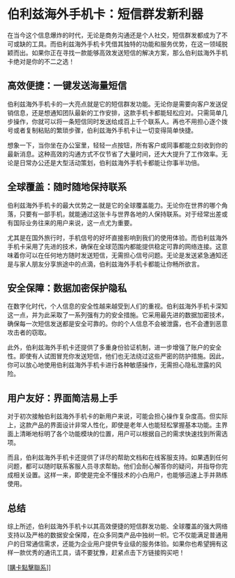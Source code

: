 # 伯利兹海外手机卡：短信群发新利器

在当今这个信息爆炸的时代，无论是商务沟通还是个人社交，短信群发都成为了不可或缺的工具。而伯利兹海外手机卡凭借其独特的功能和服务优势，在这一领域脱颖而出。如果你正在寻找一款能够高效发送短信的解决方案，那么伯利兹海外手机卡绝对是你的不二之选！

## 高效便捷：一键发送海量短信

伯利兹海外手机卡的一大亮点就是它的短信群发功能。无论你是需要向客户发送促销信息，还是想通知团队最新的工作安排，这款手机卡都能轻松应对。只需简单几步操作，你就可以将一条短信同时发送给成百上千个联系人。再也不用担心逐个拨号或者复制粘贴的繁琐步骤，伯利兹海外手机卡让一切变得简单快捷。

想象一下，当你坐在办公室里，轻轻一点按钮，所有客户或同事都能立刻收到你的最新消息。这种高效的沟通方式不仅节省了大量时间，还大大提升了工作效率。无论是日常办公还是大型活动策划，伯利兹海外手机卡都能让你事半功倍。

## 全球覆盖：随时随地保持联系

伯利兹海外手机卡的最大优势之一就是它的全球覆盖能力。无论你在世界的哪个角落，只要有一部手机，就能通过这张卡与世界各地的人保持联系。对于经常出差或有国际业务往来的用户来说，这一点尤为重要。

尤其是在国外旅行时，手机信号的好坏直接影响到我们的使用体验。而伯利兹海外手机卡采用了先进的技术，确保在全球范围内都能提供稳定可靠的网络连接。这意味着你可以在任何地方随时发送短信，无需担心信号问题。无论是发送紧急通知还是与家人朋友分享旅途中的点滴，伯利兹海外手机卡都能让你畅所欲言。

## 安全保障：数据加密保护隐私

在数字化时代，个人信息的安全性越来越受到人们的重视。伯利兹海外手机卡深知这一点，并为此采取了一系列强有力的安全措施。它采用最先进的数据加密技术，确保每一次短信发送都是安全可靠的。你的个人信息不会被泄露，也不会遭到恶意攻击者的窃取。

此外，伯利兹海外手机卡还提供了多重身份验证机制，进一步增强了账户的安全性。即使有人试图冒充你发送短信，他们也无法绕过这些严密的防护措施。因此，你可以放心地使用伯利兹海外手机卡进行各种敏感操作，无需担心隐私泄露的风险。

## 用户友好：界面简洁易上手

对于初次接触伯利兹海外手机卡的新用户来说，可能会担心操作复杂度高。但实际上，这款产品的界面设计非常人性化，即使是老年人也能轻松掌握基本功能。主界面上清晰地标明了各个功能模块的位置，用户可以根据自己的需求快速找到所需选项。

而且，伯利兹海外手机卡还提供了详尽的帮助文档和在线客服支持。如果遇到任何问题，都可以随时联系客服人员寻求帮助。他们会耐心解答你的疑问，并指导你完成相关设置。这样一来，即使是完全不懂技术的小白用户，也能够迅速上手并熟练使用。

## 总结

综上所述，伯利兹海外手机卡以其高效便捷的短信群发功能、全球覆盖的强大网络支持以及严格的数据安全保障，在众多同类产品中独树一帜。它不仅能满足普通用户的日常通信需求，还能为企业用户提供专业级的服务体验。如果你也希望拥有这样一款优秀的通讯工具，请不要犹豫，赶紧点击下方链接购买吧！

[[購卡點擊聯系](https://t.me/s/esim1088)]]